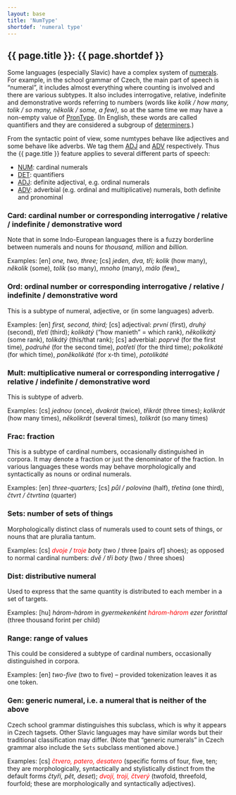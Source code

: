 ```yaml
---
layout: base
title: 'NumType'
shortdef: 'numeral type'
---
```


## {{ page.title }}: {{ page.shortdef }}

Some languages (especially Slavic) have a complex system of
<a href="../ud-pos/NUM.html">numerals</a>.
For example, in the school grammar of Czech, the main part of speech
is “numeral”, it includes almost everything where counting is
involved and there are various subtypes. It also includes
interrogative, relative, indefinite and demonstrative words referring
to numbers (words like _kolik / how many, tolik / so many, několik / some, a few),_
so at the same time we may have a non-empty value of
<a href="PronType.html">PronType</a>.
(In English, these words are called quantifiers and they are
considered a subgroup of <a href="../ud-pos/DET.html">determiners</a>.)

From the syntactic point of view, some numtypes behave like
adjectives and some behave like adverbs. We tag them <a href="../ud-pos/ADJ.html">ADJ</a>
and <a href="../ud-pos/ADV.html">ADV</a> respectively.
Thus the {{ page.title }} feature applies to several different parts of speech:

* <a href="../ud-pos/NUM.html">NUM</a>: cardinal numerals
* <a href="../ud-pos/DET.html">DET</a>: quantifiers
* <a href="../ud-pos/ADJ.html">ADJ</a>: definite adjectival, e.g. ordinal numerals
* <a href="../ud-pos/ADV.html">ADV</a>: adverbial (e.g. ordinal and multiplicative) numerals, both definite and pronominal

### Card: cardinal number or corresponding interrogative / relative / indefinite / demonstrative word

Note that in some Indo-European languages there is a fuzzy borderline
between numerals and nouns for _thousand, million_ and _billion._

Examples: [en] _one, two, three;_ [cs] _jeden, dva, tři; kolik_ (how many), _několik_ (some),
_tolik_ (so many), _mnoho_ (many), _málo_ (few)_

### Ord: ordinal number or corresponding interrogative / relative / indefinite / demonstrative word

This is a subtype of numeral, adjective, or (in some languages) adverb.

Examples: [en] _first, second, third;_ [cs] adjectival: _první_ (first), _druhý_ (second), _třetí_
(third); _kolikátý_ (“how manieth” = which rank), _několikátý_ (some
rank), _tolikátý_ (this/that rank); [cs] adverbial: _poprvé_ (for the first time), _podruhé_ (for
the second time), _potřetí_ (for the third time); _pokolikáté_ (for which
time), _poněkolikáté_ (for x-th time), _potolikáté_

### Mult: multiplicative numeral or corresponding interrogative / relative / indefinite / demonstrative word

This is subtype of adverb.

Examples: [cs] _jednou_ (once), _dvakrát_ (twice), _třikrát_ (three times);
_kolikrát_ (how many times), _několikrát_ (several times), _tolikrát_ (so
many times)

### Frac: fraction

This is a subtype of cardinal numbers, occasionally distinguished in corpora.
It may denote a fraction or just the denominator of the fraction.
In various languages these words may behave morphologically and syntactically
as nouns or ordinal numerals.

Examples: [en] _three-quarters;_ [cs] _půl / polovina_ (half), _třetina_ (one third), _čtvrt / čtvrtina_ (quarter)

### Sets: number of sets of things

Morphologically distinct class of numerals used to count sets of
things, or nouns that are pluralia tantum.

Examples: [cs] _<span style='color:red'>dvoje</span> / <span style='color:red'>troje</span> boty_ (two / three [pairs of] shoes); as opposed to normal cardinal numbers: _dvě / tři boty_ (two / three shoes)

### Dist: distributive numeral

Used to express that the same quantity is distributed to each member in a set of targets.

Examples: [hu] _három-három_ in _gyermekenként <span style='color:red'>három-három</span> ezer
forinttal_ (three thousand forint per child)

### Range: range of values

This could be considered a subtype of cardinal numbers, occasionally distinguished in corpora.

Examples: [en] _two-five_ (two to five) – provided tokenization
leaves it as one token.

### Gen: generic numeral, i.e. a numeral that is neither of the above

Czech school grammar distinguishes this subclass, which is why it
appears in Czech tagsets. Other Slavic languages may have similar
words but their traditional classification may differ. (Note that
“generic numerals” in Czech grammar also include the `Sets` subclass
mentioned above.)

Examples: [cs] _<span style='color:red'>čtvero, patero, desatero</span>_ (specific forms of four,
five, ten; they are morphologically, syntactically and stylistically distinct from the default
forms _čtyři, pět, deset_);
_<span style='color:red'>dvojí, trojí, čtverý</span>_ (twofold, threefold, fourfold; these are
morphologically and syntactically adjectives).

